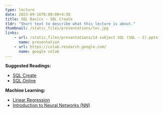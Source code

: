 ```yaml
---
type: lecture
date: 2023-09-16T8:00:00+4:30
title: SQL Basics - SQL Create
tldr: "Short text to describe what this lecture is about."
thumbnail: /static_files/presentations/lec.jpg
links: 
    - url: /static_files/presentations/14 subject SQL (SQL - 2).pptx
      name: presentation
    - url: https://colab.research.google.com/
      name: google colab
---
```

**Suggested Readings:**
- [SQL Create](https://www.w3schools.com/sql/sql_ref_create.asp)
- [SQL Online](https://sqliteonline.com/)

**Machine Learning:**
- [Linear Regression](https://mlu-explain.github.io/linear-regression/)
- [Introduction to Neural Networks (NN)](https://mlu-explain.github.io/neural-networks/)
